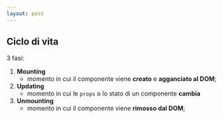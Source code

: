 ```yaml
---
layout: post
---
```


## Ciclo di vita

3 fasi:
1. **Mounting**
    - momento in cui il componente viene **creato** e **agganciato al DOM**;
2. **Updating**
    - momento in cui le `props` o lo stato di un componente **cambia**
3. **Unmounting**
    - momento in cui il componente viene **rimosso dal DOM**;